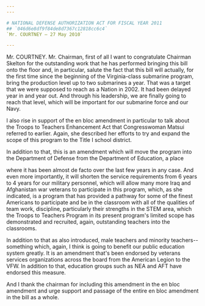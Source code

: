 ```yaml
---
---

# NATIONAL DEFENSE AUTHORIZATION ACT FOR FISCAL YEAR 2011
## `046d6e8df9f84de8d7367c12818cc6c4`
`Mr. COURTNEY — 27 May 2010`

---
```



Mr. COURTNEY. Mr. Chairman, first of all I want to congratulate 
Chairman Skelton for the outstanding work that he has performed 
bringing this bill onto the floor and, in particular, salute the fact 
that this bill will actually, for the first time since the beginning of 
the Virginia-class submarine program, bring the production level up to 
two submarines a year. That was a target that we were supposed to reach 
as a Nation in 2002. It had been delayed year in and year out. And 
through his leadership, we are finally going to reach that level, which 
will be important for our submarine force and our Navy.



I also rise in support of the en bloc amendment in particular to talk 
about the Troops to Teachers Enhancement Act that Congresswoman Matsui 
referred to earlier. Again, she described her efforts to try and expand 
the scope of this program to the Title I school district.

In addition to that, this is an amendment which will move the program 
into the Department of Defense from the Department of Education, a 
place


where it has been almost de facto over the last few years in any case. 
And even more importantly, it will shorten the service requirements 
from 6 years to 4 years for our military personnel, which will allow 
many more Iraq and Afghanistan war veterans to participate in this 
program, which, as she indicated, is a program that has provided a 
pathway for some of the finest Americans to participate and be in the 
classroom with all of the qualities of team work, discipline, 
particularly their strengths in the STEM area, which the Troops to 
Teachers Program in its present program's limited scope has 
demonstrated and recruited, again, outstanding teachers into the 
classrooms.

In addition to that as also introduced, male teachers and minority 
teachers--something which, again, I think is going to benefit our 
public education system greatly. It is an amendment that's been 
endorsed by veterans services organizations across the board from the 
American Legion to the VFW. In addition to that, education groups such 
as NEA and AFT have endorsed this measure.

And I thank the chairman for including this amendment in the en bloc 
amendment and urge support and passage of the entire en bloc amendment 
in the bill as a whole.